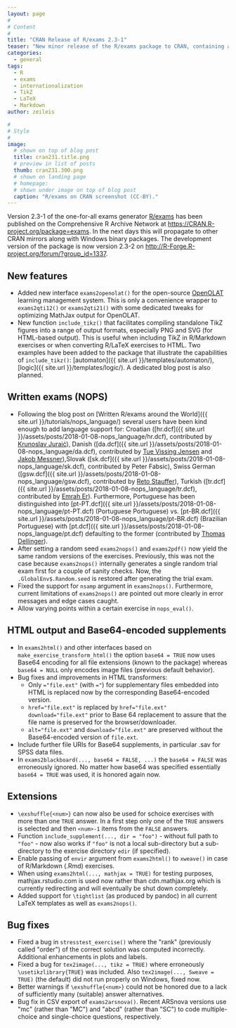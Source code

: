 ```yaml
---
layout: page
#
# Content
#
title: "CRAN Release of R/exams 2.3-1"
teaser: "New minor release of the R/exams package to CRAN, containing a wide range of smaller improvements and bug fixes. Notable new features include a dedicated OpenOLAT interface, and a convenience function facilitating the use of TikZ-based graphics."
categories:
  - general
tags:
  - R
  - exams
  - internationalization
  - TikZ
  - LaTeX
  - Markdown
author: zeileis

#
# Style
#
image:
  # shown on top of blog post
  title: cran231.title.png
  # preview in list of posts
  thumb: cran231.300.png
  # shown on landing page
  # homepage:
  # shown under image on top of blog post
  caption: "R/exams on CRAN screenshot (CC-BY)."
---
```


Version 2.3-1 of the one-for-all exams generator [R/exams](http://www.R-exams.org/) has been published on the Comprehensive R Archive Network at <https://CRAN.R-project.org/package=exams>. In the next days this will propagate to other CRAN mirrors along with Windows binary packages. The development version of the package is now version 2.3-2 on <http://R-Forge.R-project.org/forum/?group_id=1337>.


## New features

* Added new interface `exams2openolat()` for the open-source [OpenOLAT](https://www.openolat.com/) learning management system. This is only a convenience wrapper to `exams2qti12()` or `exams2qti21()` with some dedicated tweaks for optimizing MathJax output for OpenOLAT.
* New function `include_tikz()` that facilitates compiling standalone TikZ figures into a range of output formats, especially PNG and SVG (for HTML-based output). This is useful when including TikZ in R/Markdown exercises or when converting R/LaTeX exercises to HTML. Two examples have been added to the package that illustrate the capabilities of `include_tikz()`: [automaton]({{ site.url }}/templates/automaton/), [logic]({{ site.url }}/templates/logic/). A dedicated blog post is also planned.


## Written exams (NOPS)

* Following the blog post on [Written R/exams around the World]({{ site.url }}/tutorials/nops_language/) several users have been kind enough to add language support for: Croatian ([hr.dcf]({{ site.url }}/assets/posts/2018-01-08-nops_language/hr.dcf), contributed by [Krunoslav Juraić](http://www.irb.hr/eng/People/Krunoslav-Juraic)), Danish ([da.dcf]({{ site.url }}/assets/posts/2018-01-08-nops_language/da.dcf), contributed by [Tue Vissing Jensen](http://orcid.org/0000-0002-6594-5094) and [Jakob Messner](http://orcid.org/0000-0002-1027-3673)),Slovak ([sk.dcf]({{ site.url }}/assets/posts/2018-01-08-nops_language/sk.dcf), contributed by Peter Fabsic), Swiss German ([gsw.dcf]({{ site.url }}/assets/posts/2018-01-08-nops_language/gsw.dcf), contributed by [Reto Stauffer](http://retostauffer.org)), Turkish ([tr.dcf]({{ site.url }}/assets/posts/2018-01-08-nops_language/tr.dcf), contributed by [Emrah Er](http://eremrah.com/)). Furthermore, Portuguese has been distinguished into [pt-PT.dcf]({{ site.url }}/assets/posts/2018-01-08-nops_language/pt-PT.dcf) (Portuguese Portuguese) vs. [pt-BR.dcf]({{ site.url }}/assets/posts/2018-01-08-nops_language/pt-BR.dcf) (Brazilian Portuguese) with [pt.dcf]({{ site.url }}/assets/posts/2018-01-08-nops_language/pt.dcf) defaulting to the former (contributed by [Thomas Dellinger](http://www3.uma.pt/thd/)).
* After setting a random seed `exams2nops()` and `exams2pdf()` now yield the same random versions of the exercises. Previously, this was not the case because `exams2nops()` internally generates a single random trial exam first for a couple of sanity checks. Now, the `.GlobalEnv$.Random.seed` is restored after generating the trial exam.
* Fixed the support for `nsamp` argument in `exams2nops()`. Furthermore, current limitations of `exams2nops()` are pointed out more clearly in error messages and edge cases caught.
* Allow varying points within a certain exercise in `nops_eval()`.


## HTML output and Base64-encoded supplements

* In `exams2html()` and other interfaces based on `make_exercise_transform_html()` the option `base64 = TRUE` now uses Base64 encoding for all file extensions (known to the package) whereas `base64 = NULL` only encodes image files (previous default behavior).
* Bug fixes and improvements in HTML transformers:
  - Only `="file.ext"` (with `="`) for supplementary files embedded into HTML is replaced now by the corresponding Base64-encoded version.
  - `href="file.ext"` is replaced by `href="file.ext" download="file.ext"` prior to Base 64 replacement to assure that the file name is preserved for the browser/downloader.
  - `alt="file.ext"` and `download="file.ext"` are preserved without the Base64-encoded version of `file.ext`.
* Include further file URIs for Base64 supplements, in particular .sav for SPSS data files.
* In `exams2blackboard(..., base64 = FALSE, ...)` the `base64 = FALSE` was erroneously ignored. No matter how base64 was specified essentially `base64 = TRUE` was used, it is honored again now.


## Extensions

* `\exshuffle{<num>}` can now also be used for schoice exercises with more than one `TRUE` answer. In a first step only one of the `TRUE` answers is selected and then `<num>-1` items from the `FALSE` answers.
* Function `include_supplement(..., dir = "foo")` - without full path to `"foo"` - now also works if `"foo"` is not a local sub-directory but a sub-directory to the exercise directory `edir` (if specified).
* Enable passing of `envir` argument from `exams2html()` to `xweave()` in case of R/Markdown (.Rmd) exercises.
* When using `exams2html(..., mathjax = TRUE)` for testing purposes, mathjax.rstudio.com is used now rather than cdn.mathjax.org which is currently redirecting and will eventually be shut down completely.
* Added support for `\tightlist` (as produced by pandoc) in all current LaTeX templates as well as `exams2nops()`.


## Bug fixes

* Fixed a bug in `stresstest_exercise()` where the "rank" (previously called "order") of the correct solution was computed incorrectly. Additional enhancements in plots and labels.
* Fixed a bug for `tex2image(..., tikz = TRUE)` where erroneously `\usetikzlibrary{TRUE}` was included. Also `tex2image(..., Sweave = TRUE)` (the default) did not run properly on Windows, fixed now.
* Better warnings if `\exshuffle{<num>}` could not be honored due to a lack of sufficiently many (suitable) answer alternatives.
* Bug fix in CSV export of `exams2arsnova()`. Recent ARSnova versions use "mc" (rather than "MC") and "abcd" (rather than "SC") to code multiple-choice and single-choice questions, respectively.

